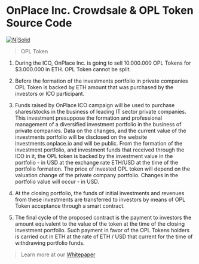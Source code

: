 # OnPlace Inc. Crowdsale & OPL Token Source Code

[![N|Solid](https://cldup.com/yVS-UV5Lhf.png)](https://etherscan.io/token/0x2Fd8019ce2AAc3bf9DB18D851A57EFe1a6151BBF)


> OPL Token

1. During the ICO, OnPlace Inc. is going to sell 10.000.000 OPL Tokens for $3.000.000 in ETH. OPL Token cannot be split. 

2. Before the formation of the investments portfolio in private companies OPL Token is backed by ETH amount that was purchased by the investors or ICO participant.

3. Funds raised by OnPlace ICO campaign will be used to purchase shares/stocks in the business of leading IT sector private companies. This investment presuppose the formation and professional management of a diversified investment portfolio in the business of private companies. Data on the changes, and the current value of the investments portfolio will be disclosed on the website investments.onplace.io and will be public. From the formation of the investment portfolio, and investment funds that received through the ICO in it, the OPL token is backed by the investment value in the portfolio - in USD at the exchange rate ETH/USD at the time of the portfolio formation. The price of invested OPL token will depend on the valuation change of the private company portfolio. Changes in the portfolio value will occur  - in USD.

4. At the closing portfolio, the funds of initial investments and revenues from these investments are transferred to investors by means of OPL Token acceptance through a smart contract.

5. The final cycle of the proposed contract is the payment to investors the amount equivalent to the value of the token at the time of the closing investment portfolio. Such payment in favor of the OPL Tokens holders is carried out in ETH at the rate of ETH / USD that current for the time of withdrawing portfolio funds.

> Learn more at our [Whitepaper](https://github.com/OnPlace/Documents/blob/master/pdf/Whitepaper.pdf)
